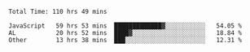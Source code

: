 
<!--START_SECTION:waka-->

```text
Total Time: 110 hrs 49 mins

JavaScript   59 hrs 53 mins  █████████████▓░░░░░░░░░░░   54.05 %
AL           20 hrs 52 mins  ████▓░░░░░░░░░░░░░░░░░░░░   18.84 %
Other        13 hrs 38 mins  ███░░░░░░░░░░░░░░░░░░░░░░   12.31 %
```

<!--END_SECTION:waka-->











